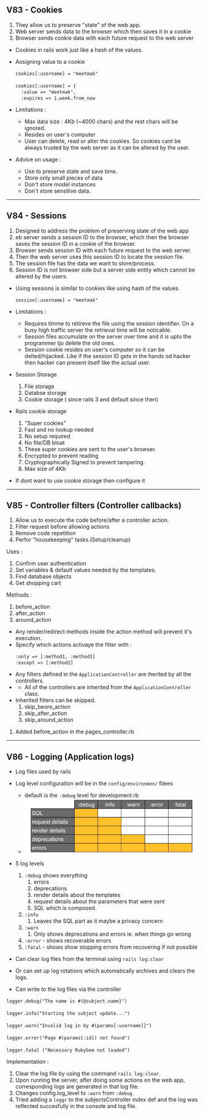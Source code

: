 ## V83 - Cookies 

1. They allow us to preserve "state" of the web app.
2. Web server sends data to the browser which then saves it in a cookie
3. Browser sends cookie data with each future request to the web server

- Cookies in rails work just like a hash of the values.
- Assigning value to a cookie 
  ```
  cookies[:username] = "meetmak" 

  cookies[:username] = {
    :value => "meetmak",
    :expires => 1.week.from_now 
  ```

- Limitations :
  - Max data size : 4Kb (~4000 chars) and the rest chars will be ignored.
  - Resides on user's computer
  - User can delete, read or alter the cookies. So cookies cant be always trusted by the web server as it can be altered by the user.

- Advice on usage :
  - Use to preserve state and save time.
  - Store only small pieces of data
  - Don't store model instances
  - Don't store sensitive data. 

---
## V84 - Sessions 

1. Designed to address the problem of preserving state of the web app
2. eb server sends a session ID  to the browser, which then the browser saves the session ID in a cookie of the browser.
3. Browser sends session ID with each future request to the web server.
4. Then the web server uses this session ID to locate the session file.
5. The session file has the data we want to store/process.
6. Session ID is not browser side but a server side entity which cannot be altered by the users.

- Using sessions is similar to cookies like using hash of the values 
  ```
  session[:username] = "meetmak"
  ```

- Limitations :
  - Requires timme to retireve the file using the session identifier. On a busy high traffic server the retrieval time will be noticable.
  - Session files accumulate on the server over time and it is upto the programmer tjo delete the old ones.
  - Session cookie resides on user's computer so it can be delted/hijacked. Like if the session ID gets in the hands od hacker then hacker can present itself like the actual user.

- Session Storage 
  1. File storage 
  2. Databse storage
  3. Cookie storage ( since rails 3 and default since then)

- Rails cookie storage
  1. "Super cookies"
  2. Fast and no lookup needed
  3. No setup required
  4. No file/DB bloat
  5. These super cookies are sent to the user's browser.
  6. Encrypted to prevent reading
  7. Cryptographically Signed to prevent tampering.
  8. Max size of 4Kb
  
- If dont want to use cookie storage then configure it 

---
## V85 - Controller filters (Controller callbacks)


1. Allow us to execute the code before/after a controller action.
2. Filter request before allowing actions
3. Remove code repetition
4. Perfor "housekeeping" tasks.(Setup/cleanup)

Uses : 

1. Confirm user authentication 
2. Set variables & default values needed by the templates.
3. Find database objects
4. Get shopping cart 
   
Methods :

1. before_action
2. after_action
3. around_action

- Any render/redirect methods inside the action method will prevent it's execution.
- Specify which actions activaye the filter with :
  ```
  :only => [:method1, :method3]
  :except => [:method2]
  ```
- Any filters defined in the `ApplicationController` are iherited by all the controllers.
- * All of the controllers are inherited from the `ApplicationController` class.
- Inherited filters can be skipped.
  1. skip_beore_action
  2. skip_after_action
  3. skip_around_action 

 1. Added before_action in the pages_controller.rb  

---

## V86 - Logging (Application logs)

- Log files used by rails 
- Log level configuration will be in the `config/environmen/` filees 
  - default is the `:debug` level for development.rb
  - ![Log levels table](image.png)
- 5 log levels 
  1. `:debug` shows everything 
     1. errors
     2. deprecations
     3. render details about the templates 
     4. request details about the parameters that were sent 
     5. SQL which is composed.
  2. `:info` 
     1. Leaves the SQL part as it maybe a privacy concern 
  3. `:warn` 
     1. Only shows deprecations and errors ie. when things go wrong
  4. `:error` - shows recoverable errors
  5. `:fatal` - shows show stopping errors from recovering if not possible
  
- Can clear log files from the terminal using `rails log:clear` 
- Or can set up log rotations which automatically archives and clears the logs.
- Can write to the log files via the controller
```
logger.debug("The name is #(@subject.name}")

logger.info("Starting the subject update...") 

logger.warn("Invalid log in by #(params[:username]}") 

logger.error("Page #(params[:id]) not found") 

logger.fatal ("Necessary RubyGem not loaded")
```

Implementation :

1. Clear the log file by using the command `rails log:clear`.
2. Upon running the server, after doing some actions on the web app, corresponding logs are generated in that log file.
3. Changes config.log_level to `:warn` from `:debug`.
4. Tried adding a `loggr` to the subjectsController index def and the log was reflected succesfully in the console and log file.